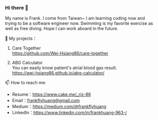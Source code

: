 ### Hi there 👋
My name is Frank. I come from Taiwan~
I am learning coding now and trying to be a software engineer now.
Swimming is my favorite exercise as well as free diving.
Hope I can work aboard in the future.

🌱 My projects：
1. Care Together  
https://github.com/Wei-Hsiang86/care-together

2. ABG Calculator  
You can easily know patient's atrial blood gas result.  
https://wei-hsiang86.github.io/abg-calculator/

📫 How to reach me:
- Resume：https://www.cake.me/_riz-86
- Email：frankflyhuang@gmail.com
- Medium：https://medium.com/@frankflyhuang
- LinkedIn：https://www.linkedin.com/in/frankhuang-963-/

<!--
**Wei-Hsiang86/Wei-Hsiang86** is a ✨ _special_ ✨ repository because its `README.md` (this file) appears on your GitHub profile.

Here are some ideas to get you started:

- 🔭 I’m currently working on ...
- 🌱 I’m currently learning ...
- 👯 I’m looking to collaborate on ...
- 🤔 I’m looking for help with ...
- 💬 Ask me about ...
- 📫 How to reach me: ...
- 😄 Pronouns: ...
- ⚡ Fun fact: ...
-->
